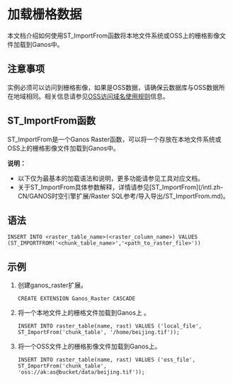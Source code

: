 # 加载栅格数据

本文档介绍如何使用ST\_ImportFrom函数将本地文件系统或OSS上的栅格影像文件加载到Ganos中。

## 注意事项

实例必须可以访问到栅格影像，如果是OSS数据，请确保云数据库与OSS数据所在地域相同。相关信息请参见[OSS访问域名使用规则](/intl.zh-CN/开发指南/访问域名（Endpoint）/OSS访问域名使用规则.md)信息。

## ST\_ImportFrom函数

ST\_ImportFrom是一个Ganos Raster函数，可以将一个存放在本地文件系统或OSS上的栅格影像文件加载到Ganos中。

**说明：**

-   以下仅为最基本的加载语法和说明，更多功能请参见工具对应文档。
-   关于ST\_ImportFrom具体参数解释，详情请参见[ST\_ImportFrom](/intl.zh-CN/GANOS时空引擎扩展/Raster SQL参考/导入导出/ST_ImportFrom.md)。

## 语法

```
INSERT INTO <raster_table_name>(<raster_column_name>) VALUES (ST_IMPORTFROM('<chunk_table_name>','<path_to_raster_file>'))
```

## 示例

1.  创建ganos\_raster扩展。

    ```
    CREATE EXTENSION Ganos_Raster CASCADE
    ```

2.  将一个本地文件上的栅格文件加载到Ganos上 。

    ```
    INSERT INTO raster_table(name, rast) VALUES ('local_file', ST_ImportFrom('chunk_table', '/home/beijing.tif'));
    ```

3.  将一个OSS文件上的栅格影像文件加载到Ganos上。

    ```
    INSERT INTO raster_table(name, rast) VALUES ('oss_file', ST_ImportFrom('chunk_table', 'oss://ak:as@bucket/data/beijing.tif'));
    ```


